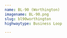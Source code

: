 ```yaml
---
name: BL-90 (Worthington)
imagename: BL-90.png
slug: bl90worthington
highwaytype: Business Loop

---
```

